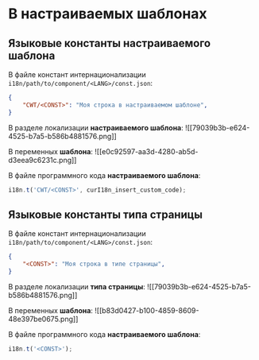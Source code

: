 
# В настраиваемых шаблонах

## Языковые константы настраиваемого шаблона
В файле констант интернационализации  `i18n/path/to/component/<LANG>/const.json`:
```json
{
	"CWT/<CONST>": "Моя строка в настраиваемом шаблоне",
}
```

В разделе локализации **настраиваемого шаблона**:
![[79039b3b-e624-4525-b7a5-b586b4881576.png]]

В переменных **шаблона**:
![[e0c92597-aa3d-4280-ab5d-d3eea9c6231c.png]]

В файле программного кода **настраиваемого шаблона**:
```js
i18n.t('CWT/<CONST>', curI18n_insert_custom_code);
```

## Языковые константы типа страницы
В файле констант интернационализации  `i18n/path/to/component/<LANG>/const.json`:
```json
{
	"<CONST>": "Моя строка в типе страницы",
}
```

В разделе локализации **типа страницы**:
![[79039b3b-e624-4525-b7a5-b586b4881576.png]]

В переменных **шаблона**:
![[b83d0427-b100-4859-8609-48e397be0675.png]]

В файле программного кода **настраиваемого шаблона**:
```js
i18n.t('<CONST>');
```
